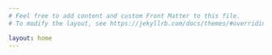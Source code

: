 ```yaml
---
# Feel free to add content and custom Front Matter to this file.
# To modify the layout, see https://jekyllrb.com/docs/themes/#overriding-theme-defaults

layout: home
---
```

<!-- ---
layout: home<br>
title: 欢迎来到我的博客<br>
---

<div style="text-align: center;">
  <img src="/_posts/_images/young_fan.png" alt="头像" style="width: 120px; height: 120px; border-radius: 50%; margin-bottom: 10px;">
  
  <h2>{{ site.author.name }}</h2>
  <p>{{ site.author.bio }}</p>

  <p>
    <a href="https://github.com/autumn-night" target="_blank">GitHub</a> |
    <a href="mailto:3336523704@qq.com">Email</a>
  </p>
</div>

---

欢迎你来到我的个人博客， -->